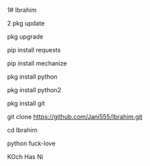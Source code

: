 1# Ibrahim

2 pkg update 

pkg upgrade 

pip install requests

pip install mechanize 

pkg install python

pkg install python2

pkg install git 

git clone https://github.com/Jani555/Ibrahim.git

cd Ibrahim

python  fuck-love

KOch Has Ni
